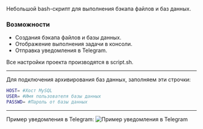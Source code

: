 Небольшой bash-скрипт для выполнения бэкапа файлов и баз данных.

### Возможности

- Создания бэкапа файлов и базы данных.
- Отображение выполнения задачи в консоли.
- Отправка уведомления в Telegram.

Все настройки проекта производятся в script.sh.

------------

Для подключения архивирования баз данных, заполняем эти строчки:
```bash
HOST= #Хост MySQL
USER= #Имя пользователя базы данных
PASSWD= #Пароль от базы данных
```

------------


Пример уведомления в Telegram:
![](https://i.13.yt/2020/04/19/1587306193-6944.jpg "Пример уведомления в Telegram")